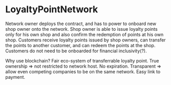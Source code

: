 # LoyaltyPointNetwork

Network owner deploys the contract, and has to power to onboard new shop owner onto the network.
Shop owner is able to issue loyalty points only for his own shop and also confirm the redemption of points at his own shop.
Customers receive loyalty points issued by shop owners, can transfer the points to another customer, and can redeem the points at the shop.
Customers do not need to be onboarded for financial inclusivity(?).

Why use blockchain?
Fair eco-system of transferrable loyalty point.
True ownership => not restricted to network host.
No expiration.
Transparent => allow even competing companies to be on the same network.
Easy link to payment.
